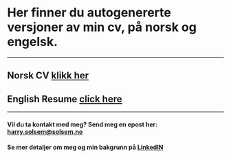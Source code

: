 ﻿# Her finner du autogenererte versjoner av min cv, på norsk og engelsk.

***

## Norsk CV [klikk her](https://harrysolsem.github.io/MyCV/cv.html)
## English Resume [click here](https://harrysolsem.github.io/MyCV/resume.html)

***

#### Vil du ta kontakt med meg? Send meg en epost her: <harry.solsem@solsem.no>
#### Se mer detaljer om meg og min bakgrunn på [LinkedIN](https://bit.ly/solsemlinkedin)
